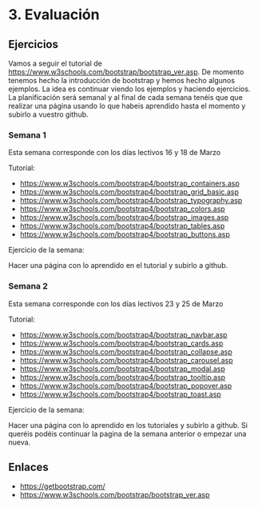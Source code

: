 # 3. Evaluación

## Ejercicios

Vamos a seguir el tutorial de https://www.w3schools.com/bootstrap/bootstrap_ver.asp. De momento tenemos hecho la introducción de bootstrap y hemos hecho algunos ejemplos. La idea es continuar viendo los ejemplos y haciendo ejercicios. La planificación será semanal y al final de cada semana tenéis que que realizar una página usando lo que habeis aprendido hasta el momento y subirlo a vuestro github.


### Semana 1

Esta semana corresponde con los días lectivos 16 y 18 de Marzo

Tutorial:

- https://www.w3schools.com/bootstrap4/bootstrap_containers.asp
- https://www.w3schools.com/bootstrap4/bootstrap_grid_basic.asp
- https://www.w3schools.com/bootstrap4/bootstrap_typography.asp
- https://www.w3schools.com/bootstrap4/bootstrap_colors.asp
- https://www.w3schools.com/bootstrap4/bootstrap_images.asp
- https://www.w3schools.com/bootstrap4/bootstrap_tables.asp
- https://www.w3schools.com/bootstrap4/bootstrap_buttons.asp

Ejercicio de la semana:

Hacer una página con lo aprendido en el tutorial y subirlo a github.

### Semana 2

Esta semana corresponde con los días lectivos 23 y 25 de Marzo

Tutorial:

- https://www.w3schools.com/bootstrap4/bootstrap_navbar.asp
- https://www.w3schools.com/bootstrap4/bootstrap_cards.asp
- https://www.w3schools.com/bootstrap4/bootstrap_collapse.asp
- https://www.w3schools.com/bootstrap4/bootstrap_carousel.asp
- https://www.w3schools.com/bootstrap4/bootstrap_modal.asp
- https://www.w3schools.com/bootstrap4/bootstrap_tooltip.asp
- https://www.w3schools.com/bootstrap4/bootstrap_popover.asp
- https://www.w3schools.com/bootstrap4/bootstrap_toast.asp

Ejercicio de la semana:

Hacer una página con lo aprendido en los tutoriales y subirlo a github. Si queréis podéis continuar la pagina de la semana anterior o empezar una nueva.

<!--
### Semana 3

Esta semana corresponde con los días lectivos 30 de Marzo y 1 de Abril. Lo dedicaremos a los formularios.

Tutorial:

- https://www.w3schools.com/bootstrap4/bootstrap_forms.asp
- https://www.w3schools.com/bootstrap4/bootstrap_forms_inputs.asp
- https://www.w3schools.com/bootstrap4/bootstrap_forms_input_group.asp
- https://www.w3schools.com/bootstrap4/bootstrap_forms_custom.asp

Ejercicio de la semana:

Hacer una página con lo aprendido en los tutoriales y subirlo a github. Si queréis podéis continuar la pagina de la semana anterior o empezar una nueva. Para comprobar los formularios recordar el ejercicio que hicimos en la evaluación anterior: [2Ebal/06-forms-01.html](https://github.com/zmwebdev/unieibar-asir1-web/blob/master/2Ebal/06-forms-01.html), [2Ebal/echo.php](https://github.com/zmwebdev/unieibar-asir1-web/blob/master/2Ebal/echo.php)
-->

## Enlaces

- https://getbootstrap.com/
- https://www.w3schools.com/bootstrap/bootstrap_ver.asp
